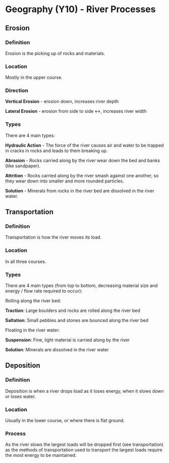 # Geography (Y10) - River Processes
## Erosion
### Definition
Erosion is the picking up of rocks and materials.

### Location
Mostly in the upper course.

### Direction
**Vertical Erosion** - erosion down, increases river depth

**Lateral Erosion** - erosion from side to side <->, increases river width

### Types
There are 4 main types:

**Hydraulic Action** - The force of the river causes air and water to be trapped in cracks in rocks and leads to them breaking up.

**Abrasion** - Rocks carried along by the river wear down the bed and banks (like sandpaper).

**Attrition** - Rocks carried along by the river smash against one another, so they wear down into smaller and more rounded particles.

**Solution** - Minerals from rocks in the river bed are dissolved in the river water.

## Transportation
### Definition
Transportation is how the river moves its load.

### Location
In all three courses.

### Types
There are 4 main types (from top to bottom, decreasing material size and energy / flow rate required to occur):

Rolling along the river bed:
	
**Traction**: Large boulders and rocks are rolled along the river bed
	
**Saltation**: Small pebbles and stones are bounced along the river bed

Floating in the river water:

**Suspension**: Fine, light material is carried along by the river

**Solution**: Minerals are dissolved in the river water

## Deposition
### Definition
Deposition is when a river drops load as it loses energy, when it slows down or loses water.

### Location
Usually in the lower course, or where there is flat ground.

### Process
As the river slows the largest loads will be dropped first (see transportation) as the methods of transportation used to transport the largest loads require the most energy to be maintained.